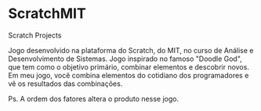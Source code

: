 # ScratchMIT
Scratch Projects

Jogo desenvolvido na plataforma do Scratch, do MIT, no curso de Análise e Desenvolvimento de Sistemas. Jogo inspirado no famoso "Doodle God", 
que tem como o objetivo primário, combinar elementos e descobrir novos. Em meu jogo, você combina elementos do cotidiano dos programadores e vê
os resultados das combinações.

Ps. A ordem dos fatores altera o produto nesse jogo.

